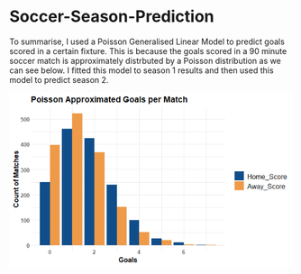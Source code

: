 # Soccer-Season-Prediction
To summarise, I used a Poisson Generalised Linear Model to predict goals scored in a certain fixture. This is because the goals scored in a 90 minute soccer match is approximately distrbuted by a Poisson distribution as we can see below. I fitted this model to season 1 results and then used this model to predict season 2.

![Image of framework](https://github.com/jackapbutler/Soccer-Season-Prediction/blob/master/Poisson.png)
